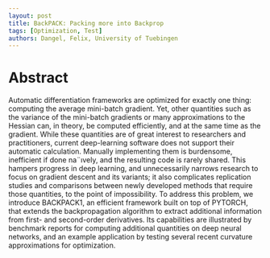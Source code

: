 ```yaml
---
layout: post
title: BackPACK: Packing more into Backprop
tags: [Optimization, Test]
authors: Dangel, Felix, University of Tuebingen
---
```


# Abstract

Automatic differentiation frameworks are optimized for exactly one thing: computing the average mini-batch gradient. Yet, other quantities such as the variance
of the mini-batch gradients or many approximations to the Hessian can, in theory,
be computed efficiently, and at the same time as the gradient. While these quantities
are of great interest to researchers and practitioners, current deep-learning
software does not support their automatic calculation. Manually implementing
them is burdensome, inefficient if done na¨ıvely, and the resulting code is rarely
shared. This hampers progress in deep learning, and unnecessarily narrows research
to focus on gradient descent and its variants; it also complicates replication
studies and comparisons between newly developed methods that require
those quantities, to the point of impossibility. To address this problem, we introduce
BACKPACK1, an efficient framework built on top of PYTORCH, that extends
the backpropagation algorithm to extract additional information from first- and
second-order derivatives. Its capabilities are illustrated by benchmark reports for
computing additional quantities on deep neural networks, and an example application
by testing several recent curvature approximations for optimization.
